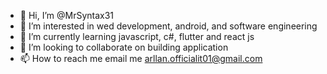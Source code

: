 - 👋 Hi, I’m @MrSyntax31
- 👀 I’m interested in wed development, android, and software engineering
- 🌱 I’m currently learning javascript, c#, flutter and react js
- 💞️ I’m looking to collaborate on building application
- 📫 How to reach me email me arllan.officialit01@gmail.com

<!---
MrSyntax31/MrSyntax31 is a ✨ special ✨ repository because its `README.md` (this file) appears on your GitHub profile.
You can click the Preview link to take a look at your changes.
--->
